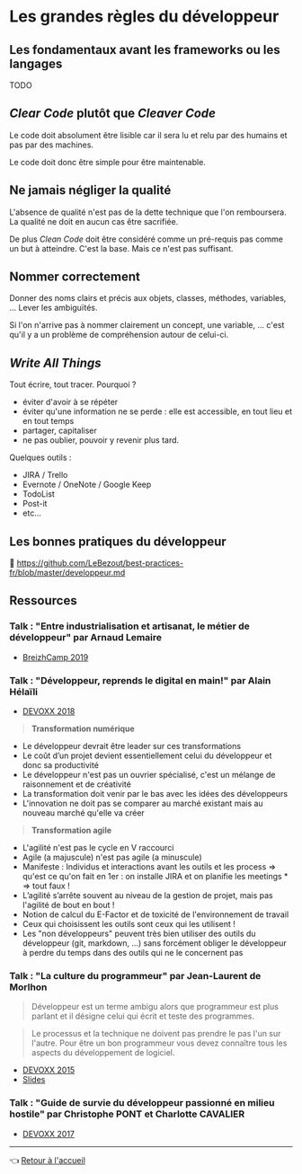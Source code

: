 # Les grandes règles du développeur

## Les fondamentaux avant les frameworks ou les langages

TODO

## _Clear Code_ plutôt que _Cleaver Code_

Le code doit absolument être lisible car il sera lu et relu par des humains et pas par des machines.

Le code doit donc être simple pour être maintenable.

## Ne jamais négliger la qualité

L'absence de qualité n'est pas de la dette technique que l'on remboursera. La qualité ne doit en aucun cas être sacrifiée.

De plus _Clean Code_ doit être considéré comme un pré-requis pas comme un but à atteindre. C'est la base. Mais ce n'est pas suffisant.

## Nommer correctement

Donner des noms clairs et précis aux objets, classes, méthodes, variables, ... Lever les ambiguïtés.

Si l'on n'arrive pas à nommer clairement un concept, une variable, ... c'est qu'il y a un problème de compréhension autour de celui-ci.

## _Write All Things_

Tout écrire, tout tracer. Pourquoi ?

* éviter d'avoir à se répéter
* éviter qu'une information ne se perde : elle est accessible, en tout lieu et en tout temps
* partager, capitaliser
* ne pas oublier, pouvoir y revenir plus tard.

Quelques outils :

* JIRA / Trello
* Evernote / OneNote / Google Keep
* TodoList
* Post-it
* etc...

## Les bonnes pratiques du développeur

:link: <https://github.com/LeBezout/best-practices-fr/blob/master/developpeur.md>

## Ressources

### Talk : "Entre industrialisation et artisanat, le métier de développeur" par Arnaud Lemaire

* [BreizhCamp 2019](https://www.youtube.com/watch?v=itGmiTS_IPw)

### Talk : "Développeur, reprends le digital en main!" par Alain Hélaïli

* [DEVOXX 2018](https://www.youtube.com/watch?v=dUKavg7H3VM)

> **Transformation numérique**

* Le développeur devrait être leader sur ces transformations
* Le coût d’un projet devient essentiellement celui du développeur et donc sa productivité
* Le développeur n'est pas un ouvrier spécialisé, c'est un mélange de raisonnement et de créativité
* La transformation doit venir par le bas avec les idées des développeurs
* L'innovation ne doit pas se comparer au marché existant mais au nouveau marché qu'elle va créer

> **Transformation agile**

* L'agilité n'est pas le cycle en V raccourci
* Agile (a majuscule) n'est pas agile (a minuscule)
* Manifeste : Individus et interactions avant les outils et les process => qu'est ce qu'on fait en 1er : on installe JIRA et on planifie les meetings * => tout faux !
* L’agilité s’arrête souvent au niveau de la gestion de projet, mais pas l'agilité de bout en bout !
* Notion de calcul du E-Factor et de toxicité de l'environnement de travail
* Ceux qui choisissent les outils sont ceux qui les utilisent !
* Les "non développeurs" peuvent très bien utiliser des outils du développeur (git, markdown, ...) sans forcément obliger le développeur à perdre du temps dans des outils qui ne le concernent pas

### Talk : "La culture du programmeur" par Jean-Laurent de Morlhon

> Développeur est un terme ambigu alors que programmeur est plus parlant et il désigne celui qui écrit et teste des programmes.

> Le processus et la technique ne doivent pas prendre le pas l'un sur l'autre. Pour être un bon programmeur vous devez connaître tous les aspects du développement de logiciel.

* [DEVOXX 2015](https://www.youtube.com/watch?v=tVguV3d8C_Q)
* [Slides](https://fr.slideshare.net/jl.morlhon/culture-du-programmeur)

### Talk : "Guide de survie du développeur passionné en milieu hostile" par Christophe PONT et Charlotte CAVALIER

* [DEVOXX 2017](https://www.youtube.com/watch?v=2mtE-IGEJLw)

---
:point_left: [Retour à l'accueil](../README.md)
